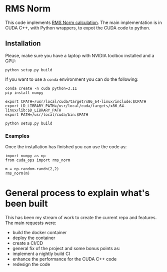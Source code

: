 # RMS Norm

This code implements [RMS Norm calculation](https://arxiv.org/pdf/1910.07467). The main implementation is in CUDA C++, with Python wrappers, to expot the CUDA code to python.

## Installation

Please, make sure you have a laptop with NVIDIA toolbox installed and a GPU:
```
python setup.py build
```
If you want to use a `conda` environment you can do the following:
```
conda create -n cuda python=3.11
pip install numpy

export CPATH=/usr/local/cuda/target/x86_64-linux/include:$CPATH
export LD_LIBRARY_PATH=/usr/local/cuda/targets/x86_64-linux/lib:$D_LIBRARY_PATH
export PATH=/usr/local/cuda/bin:$PATH

python setup.py build
```


### Examples

Once the installation has finished you can use the code as:
```
import numpy as np
from cuda_ops import rms_norm

m = np.random.randn(2,2)
rms_norm(m)
```

# General process to explain what's been built

This has been my stream of work to create the current repo and features. The main requests were:
- build the docker container
- deploy the container
- create a CI/CD
- general fix of the project
and some bonus points as:
- implement a nightly build CI
- enhance the performance for the CUDA C++ code
- redesign the code
